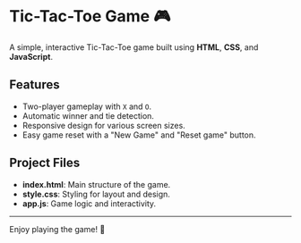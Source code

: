 # Tic-Tac-Toe Game 🎮

A simple, interactive Tic-Tac-Toe game built using **HTML**, **CSS**, and **JavaScript**.

## Features
- Two-player gameplay with `X` and `O`.
- Automatic winner and tie detection.
- Responsive design for various screen sizes.
- Easy game reset with a "New Game" and "Reset game" button.

## Project Files
- **index.html**: Main structure of the game.
- **style.css**: Styling for layout and design.
- **app.js**: Game logic and interactivity.

---

Enjoy playing the game! 🎉
